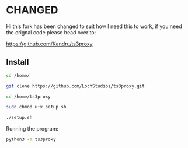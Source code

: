 # CHANGED
Hi this fork has been changed to suit how I need this to work, if you need the orignal code please head over to:

https://github.com/Kandru/ts3proxy

## Install

```bash
cd /home/

git clone https://github.com/LochStudios/ts3proxy.git

cd /home/ts3proxy

sudo chmod u+x setup.sh

./setup.sh
```
Running the program:

```bash
python3 -m ts3proxy
```